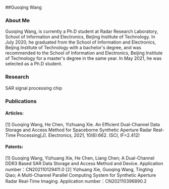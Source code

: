 ##Guoqing Wang

### About Me
Guoqing Wang, is currently a Ph.D student at Radar Research Laboratory, School of Information and Electronics, Beijing Institute of Technology. In July 2020, he graduated from the School of Information and Electronics, Beijing Institute of Technology with a bachelor's degree, and was recommended to the School of Information and Electronics, Beijing Institute of Technology for a master's degree in the same year. In May 2021, he was selected as a Ph.D student.

### Research
SAR signal processing chip

### Publications
#### Articles:
[1] Guoqing Wang, He Chen, Yizhuang Xie. An Efficient Dual-Channel Data Storage and Access Method for Spaceborne Synthetic Aperture Radar Real-Time Processing[J]. Electronics, 2021, 10(6):662. (SCI, IF=2.412)

#### Patents:
[1] Guoqing Wang, Yizhuang Xie, He Chen, Liang Chen; A Dual-Channel DDR3 Based SAR Data Storage and Access Method and Device. Application number：CN202110129411.0
[2] Yizhuang Xie, Guoqing Wang, Tingting Qiao; A Multi-Channel Parallel Computing System for Synthetic Aperture Radar Real-Time Imaging. Application number：CN202110396890.2


